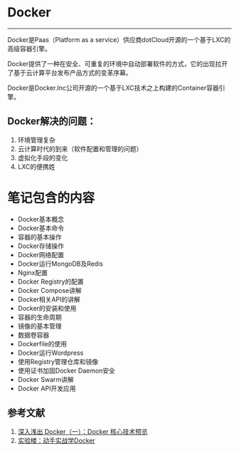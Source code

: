 # Docker
---

Docker是Paas（Platform as a service）供应商dotCloud开源的一个基于LXC的高级容器引擎。  

Docker提供了一种在安全、可重复的环境中自动部署软件的方式，它的出现拉开了基于云计算平台发布产品方式的变革序幕。

Docker是Docker.Inc公司开源的一个基于LXC技术之上构建的Container容器引擎。

## Docker解决的问题：
1. 环境管理复杂
2. 云计算时代的到来（软件配置和管理的问题）
3. 虚拟化手段的变化
4. LXC的便携姓

# 笔记包含的内容
* Docker基本概念
* Docker基本命令
* 容器的基本操作
* Docker存储操作
* Docker网络配置
* Docker运行MongoDB及Redis
* Nginx配置
* Docker Registry的配置
* Docker Compose讲解
* Docker相关API的讲解
* Docker的安装和使用
* 容器的生命周期
* 镜像的基本管理
* 数据卷容器
* Dockerfile的使用
* Docker运行Wordpress
* 使用Registry管理仓库和镜像
* 使用证书加固Docker Daemon安全
* Docker Swarm讲解
* Docker API开发应用


## 参考文献
1. [深入浅出 Docker（一）：Docker 核心技术预览](https://www.infoq.cn/article/docker-core-technology-preview/)
2. [实验楼：动手实战学Docker](https://www.shiyanlou.com/courses/498)
